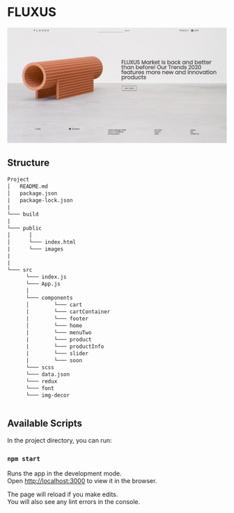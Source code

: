 # FLUXUS

![](./preview.png)
## Structure

```
Project
│   README.md
│   package.json
|   package-lock.json
|
└─── build
|
└─── public
│      │
│      └─── index.html
|      └─── images
|
|
└─── src
      └─── index.js
      └─── App.js
      │
      └─── components
      │        └─── cart
      |        └─── cartContainer
      |        └─── footer
      │        └─── home
      |        └─── menuTwo
      |        └─── product
      |        └─── productInfo
      |        └─── slider
      |        └─── soon
      └─── scss
      └─── data.json
      └─── redux
      └─── font
      └─── img-decor


```

## Available Scripts

In the project directory, you can run:

### `npm start`

Runs the app in the development mode.<br />
Open [http://localhost:3000](http://localhost:3000) to view it in the browser.

The page will reload if you make edits.<br />
You will also see any lint errors in the console.
